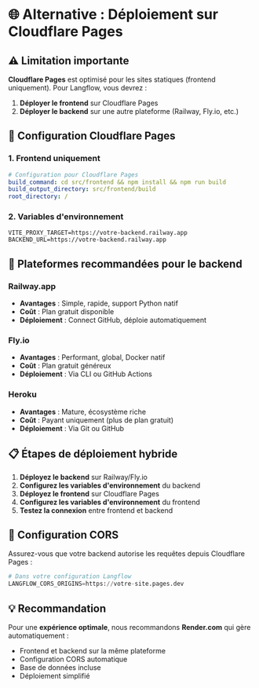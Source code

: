 # 🌐 Alternative : Déploiement sur Cloudflare Pages

## ⚠️ Limitation importante

**Cloudflare Pages** est optimisé pour les sites statiques (frontend uniquement). Pour Langflow, vous devrez :

1. **Déployer le frontend** sur Cloudflare Pages
2. **Déployer le backend** sur une autre plateforme (Railway, Fly.io, etc.)

## 🔧 Configuration Cloudflare Pages

### 1. Frontend uniquement

```yaml
# Configuration pour Cloudflare Pages
build_command: cd src/frontend && npm install && npm run build
build_output_directory: src/frontend/build
root_directory: /
```

### 2. Variables d'environnement

```
VITE_PROXY_TARGET=https://votre-backend.railway.app
BACKEND_URL=https://votre-backend.railway.app
```

## 🚀 Plateformes recommandées pour le backend

### Railway.app
- **Avantages** : Simple, rapide, support Python natif
- **Coût** : Plan gratuit disponible
- **Déploiement** : Connect GitHub, déploie automatiquement

### Fly.io
- **Avantages** : Performant, global, Docker natif
- **Coût** : Plan gratuit généreux
- **Déploiement** : Via CLI ou GitHub Actions

### Heroku
- **Avantages** : Mature, écosystème riche
- **Coût** : Payant uniquement (plus de plan gratuit)
- **Déploiement** : Via Git ou GitHub

## 📋 Étapes de déploiement hybride

1. **Déployez le backend** sur Railway/Fly.io
2. **Configurez les variables d'environnement** du backend
3. **Déployez le frontend** sur Cloudflare Pages
4. **Configurez les variables d'environnement** du frontend
5. **Testez la connexion** entre frontend et backend

## 🔗 Configuration CORS

Assurez-vous que votre backend autorise les requêtes depuis Cloudflare Pages :

```python
# Dans votre configuration Langflow
LANGFLOW_CORS_ORIGINS=https://votre-site.pages.dev
```

## 💡 Recommandation

Pour une **expérience optimale**, nous recommandons **Render.com** qui gère automatiquement :
- Frontend et backend sur la même plateforme
- Configuration CORS automatique
- Base de données incluse
- Déploiement simplifié
